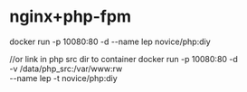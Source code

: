 

# nginx+php-fpm
docker run -p 10080:80 -d --name lep novice/php:diy

//or link in php src dir to container
docker run -p 10080:80 -d \
-v /data/php_src:/var/www:rw \
--name lep -t novice/php:diy